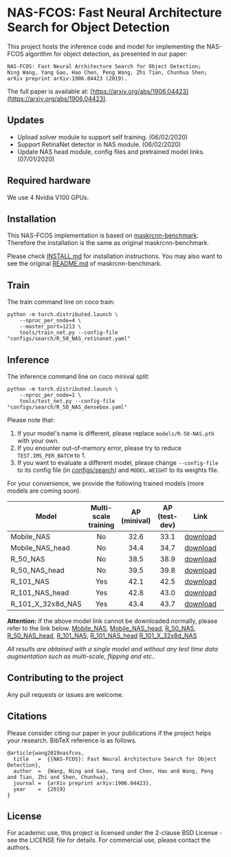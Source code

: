 # NAS-FCOS: Fast Neural Architecture Search for Object Detection

This project hosts the inference code and model for implementing the NAS-FCOS algorithm for object detection, as presented in our paper:

    NAS-FCOS: Fast Neural Architecture Search for Object Detection;
    Ning Wang, Yang Gao, Hao Chen, Peng Wang, Zhi Tian, Chunhua Shen;
    arXiv preprint arXiv:1906.04423 (2019).

The full paper is available at: [https://arxiv.org/abs/1906.04423](https://arxiv.org/abs/1906.04423). 

## Updates
* Upload solver module to support self training. (06/02/2020)
* Support RetinaNet detector in NAS module. (06/02/2020)
* Update NAS head module, config files and pretrained model links. (07/01/2020)

## Required hardware
We use 4 Nvidia V100 GPUs. 


## Installation

This NAS-FCOS implementation is based on [maskrcnn-benchmark](https://github.com/facebookresearch/maskrcnn-benchmark). Therefore the installation is the same as original maskrcnn-benchmark.

Please check [INSTALL.md](INSTALL.md) for installation instructions.
You may also want to see the original [README.md](MASKRCNN_README.md) of maskrcnn-benchmark.

## Train
The train command line on coco train:

    python -m torch.distributed.launch \
        --nproc_per_node=4 \
        --master_port=1213 \
        tools/train_net.py --config-file "configs/search/R_50_NAS_retinanet.yaml"

## Inference
The inference command line on coco minival split:

    python -m torch.distributed.launch \
        --nproc_per_node=1 \
        tools/test_net.py --config-file "configs/search/R_50_NAS_densebox.yaml"

Please note that:
1) If your model's name is different, please replace `models/R-50-NAS.pth` with your own.
2) If you enounter out-of-memory error, please try to reduce `TEST.IMS_PER_BATCH` to 1.
3) If you want to evaluate a different model, please change `--config-file` to its config file (in [configs/search](configs/search)) and `MODEL.WEIGHT` to its weights file.

For your convenience, we provide the following trained models (more models are coming soon).

Model | Multi-scale training | AP (minival) | AP (test-dev) | Link | Fetch Code
--- |:---:|:---:|:--:|:---:|:---:|
Mobile_NAS | No | 32.6 | 33.1 | [download](https://pan.baidu.com/s/1wx1qeiIVo64d51zyiJAauQ) | 3dm9 
Mobile_NAS_head | No | 34.4 | 34.7 | [download](https://mega.nz/#!ruIzSSxR!NIQEk-PG-aPYdSryRpSscE3pD81YJysVs6z1-o48-V0) | -
R_50_NAS | No | 38.5 | 38.9 | [download](https://pan.baidu.com/s/1-eH5Rs0KKGpx7nQa22vJOA) |f88u
R_50_NAS_head | No | 39.5 | 39.8 | [download](https://mega.nz/#!H7g0TQ6R!VL9jEjviVMSuPoOYeZceS8usnoy3bulZDrHc0QDIO6A) | -
R_101_NAS | Yes | 42.1 | 42.5 | [download](https://pan.baidu.com/s/1pRgVIsWtXdDea1EE23JGRg) | euuz
R_101_NAS_head | Yes | 42.8 | 43.0 | [download](https://mega.nz/#!uiJj3ICR!NdU3VaBtsdySFS0QezVpiV8Yz4h4CaqG63ST357860E) | -
R_101_X_32x8d_NAS | Yes | 43.4 | 43.7 | [download](https://pan.baidu.com/s/1tn6mfXKsaVH9-HBxQCNrTg) | 4cci

**Attention:** If the above model link cannot be downloaded normally, please refer to the link below.
[Mobile_NAS](https://mega.nz/#!Gu4DAS7K!Cp46jUVhOIvVhPUOtukrHKJfao_Pk5vAwaU_xz8haR0),
[Mobile_NAS_head](https://mega.nz/#!ruIzSSxR!NIQEk-PG-aPYdSryRpSscE3pD81YJysVs6z1-o48-V0),
[R_50_NAS](https://mega.nz/#!y34TGYbJ!Vv_k-GcGTW7A_F_Ov5f44PfzCfpK6oYrtS1ZIC9gFK8),
[R_50_NAS_head](https://mega.nz/#!H7g0TQ6R!VL9jEjviVMSuPoOYeZceS8usnoy3bulZDrHc0QDIO6A),
[R_101_NAS](https://mega.nz/#!Xqx1TS7S!MPiiasknw6M2aJjdR6SkevFFadgmJW8_TOJig_naXnE),
[R_101_NAS_head](https://mega.nz/#!uiJj3ICR!NdU3VaBtsdySFS0QezVpiV8Yz4h4CaqG63ST357860E)
[R_101_X_32x8d_NAS](https://mega.nz/#!qqpRUCaI!tj24t4tLWF_Qn56ZvdTkdxWzoXcP1gFEwgk4OK__Shw)


*All results are obtained with a single model and without any test time data augmentation such as multi-scale, flipping and etc..* 


## Contributing to the project

Any pull requests or issues are welcome.

## Citations
Please consider citing our paper in your publications if the project helps your research. BibTeX reference is as follows.
```
@article{wang2019nasfcos,
  title   =  {{NAS-FCOS}: Fast Neural Architecture Search for Object Detection},
  author  =  {Wang, Ning and Gao, Yang and Chen, Hao and Wang, Peng and Tian, Zhi and Shen, Chunhua},
  journal =  {arXiv preprint arXiv:1906.04423},
  year    =  {2019}
}
```


## License

For academic use, this project is licensed under the 2-clause BSD License - see the LICENSE file for details. For commercial use, please contact the authors. 